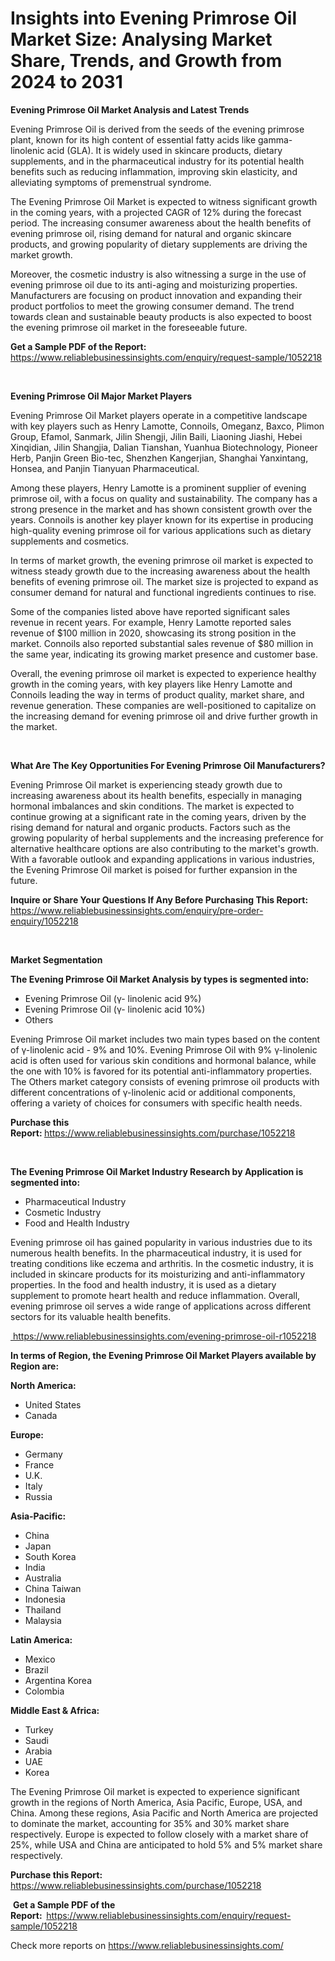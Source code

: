<p><h1>Insights into Evening Primrose Oil Market Size: Analysing Market Share, Trends, and Growth from 2024 to 2031</h1></p><p><strong>Evening Primrose Oil Market Analysis and Latest Trends</strong></p>
<p><p>Evening Primrose Oil is derived from the seeds of the evening primrose plant, known for its high content of essential fatty acids like gamma-linolenic acid (GLA). It is widely used in skincare products, dietary supplements, and in the pharmaceutical industry for its potential health benefits such as reducing inflammation, improving skin elasticity, and alleviating symptoms of premenstrual syndrome.</p><p>The Evening Primrose Oil Market is expected to witness significant growth in the coming years, with a projected CAGR of 12% during the forecast period. The increasing consumer awareness about the health benefits of evening primrose oil, rising demand for natural and organic skincare products, and growing popularity of dietary supplements are driving the market growth.</p><p>Moreover, the cosmetic industry is also witnessing a surge in the use of evening primrose oil due to its anti-aging and moisturizing properties. Manufacturers are focusing on product innovation and expanding their product portfolios to meet the growing consumer demand. The trend towards clean and sustainable beauty products is also expected to boost the evening primrose oil market in the foreseeable future.</p></p>
<p><strong>Get a Sample PDF of the Report:&nbsp;</strong> <a href="https://www.reliablebusinessinsights.com/enquiry/request-sample/1052218">https://www.reliablebusinessinsights.com/enquiry/request-sample/1052218</a></p>
<p>&nbsp;</p>
<p><strong>Evening Primrose Oil Major Market Players</strong></p>
<p><p>Evening Primrose Oil Market players operate in a competitive landscape with key players such as Henry Lamotte, Connoils, Omeganz, Baxco, Plimon Group, Efamol, Sanmark, Jilin Shengji, Jilin Baili, Liaoning Jiashi, Hebei Xinqidian, Jilin Shangjia, Dalian Tianshan, Yuanhua Biotechnology, Pioneer Herb, Panjin Green Bio-tec, Shenzhen Kangerjian, Shanghai Yanxintang, Honsea, and Panjin Tianyuan Pharmaceutical.</p><p>Among these players, Henry Lamotte is a prominent supplier of evening primrose oil, with a focus on quality and sustainability. The company has a strong presence in the market and has shown consistent growth over the years. Connoils is another key player known for its expertise in producing high-quality evening primrose oil for various applications such as dietary supplements and cosmetics.</p><p>In terms of market growth, the evening primrose oil market is expected to witness steady growth due to the increasing awareness about the health benefits of evening primrose oil. The market size is projected to expand as consumer demand for natural and functional ingredients continues to rise.</p><p>Some of the companies listed above have reported significant sales revenue in recent years. For example, Henry Lamotte reported sales revenue of $100 million in 2020, showcasing its strong position in the market. Connoils also reported substantial sales revenue of $80 million in the same year, indicating its growing market presence and customer base.</p><p>Overall, the evening primrose oil market is expected to experience healthy growth in the coming years, with key players like Henry Lamotte and Connoils leading the way in terms of product quality, market share, and revenue generation. These companies are well-positioned to capitalize on the increasing demand for evening primrose oil and drive further growth in the market.</p></p>
<p>&nbsp;</p>
<p><strong>What Are The Key Opportunities For Evening Primrose Oil Manufacturers?</strong></p>
<p><p>Evening Primrose Oil market is experiencing steady growth due to increasing awareness about its health benefits, especially in managing hormonal imbalances and skin conditions. The market is expected to continue growing at a significant rate in the coming years, driven by the rising demand for natural and organic products. Factors such as the growing popularity of herbal supplements and the increasing preference for alternative healthcare options are also contributing to the market's growth. With a favorable outlook and expanding applications in various industries, the Evening Primrose Oil market is poised for further expansion in the future.</p></p>
<p><strong>Inquire or Share Your Questions If Any Before Purchasing This Report:</strong> <a href="https://www.reliablebusinessinsights.com/enquiry/pre-order-enquiry/1052218">https://www.reliablebusinessinsights.com/enquiry/pre-order-enquiry/1052218</a></p>
<p>&nbsp;</p>
<p><strong>Market Segmentation</strong></p>
<p><strong>The Evening Primrose Oil Market Analysis by types is segmented into:</strong></p>
<p><ul><li>Evening Primrose Oil (γ- linolenic acid 9%)</li><li>Evening Primrose Oil (γ- linolenic acid 10%)</li><li>Others</li></ul></p>
<p><p>Evening Primrose Oil market includes two main types based on the content of γ-linolenic acid - 9% and 10%. Evening Primrose Oil with 9% γ-linolenic acid is often used for various skin conditions and hormonal balance, while the one with 10% is favored for its potential anti-inflammatory properties. The Others market category consists of evening primrose oil products with different concentrations of γ-linolenic acid or additional components, offering a variety of choices for consumers with specific health needs.</p></p>
<p><strong>Purchase this Report:&nbsp;</strong><a href="https://www.reliablebusinessinsights.com/purchase/1052218">https://www.reliablebusinessinsights.com/purchase/1052218</a></p>
<p>&nbsp;</p>
<p><strong>The Evening Primrose Oil Market Industry Research by Application is segmented into:</strong></p>
<p><ul><li>Pharmaceutical Industry</li><li>Cosmetic Industry</li><li>Food and Health Industry</li></ul></p>
<p><p>Evening primrose oil has gained popularity in various industries due to its numerous health benefits. In the pharmaceutical industry, it is used for treating conditions like eczema and arthritis. In the cosmetic industry, it is included in skincare products for its moisturizing and anti-inflammatory properties. In the food and health industry, it is used as a dietary supplement to promote heart health and reduce inflammation. Overall, evening primrose oil serves a wide range of applications across different sectors for its valuable health benefits.</p></p>
<p><a href="https://www.reliablebusinessinsights.com/evening-primrose-oil-r1052218">&nbsp;https://www.reliablebusinessinsights.com/evening-primrose-oil-r1052218</a></p>
<p><strong>In terms of Region, the Evening Primrose Oil Market Players available by Region are:</strong></p>
<p>
    <p> <strong> North America: </strong>
        <ul>
            <li>United States</li>
            <li>Canada</li>
        </ul>
        </p> 
    <p> <strong> Europe: </strong>
        <ul>
            <li>Germany</li>
            <li>France</li>
            <li>U.K.</li>
            <li>Italy</li>
            <li>Russia</li>
        </ul>
        </p> 
    <p> <strong> Asia-Pacific: </strong>
        <ul>
            <li>China</li>
            <li>Japan</li>
            <li>South Korea</li>
            <li>India</li>
            <li>Australia</li>
            <li>China Taiwan</li>
            <li>Indonesia</li>
            <li>Thailand</li>
            <li>Malaysia</li>
        </ul>
        </p> 
    <p> <strong> Latin America: </strong>
        <ul>
            <li>Mexico</li>
            <li>Brazil</li>
            <li>Argentina Korea</li>
            <li>Colombia</li>
        </ul>
        </p> 
    <p> <strong> Middle East & Africa: </strong>
        <ul>
            <li>Turkey</li>
            <li>Saudi</li>
            <li>Arabia</li>
            <li>UAE</li>
            <li>Korea</li>
        </ul>
    </p>
    </p>
<p><p>The Evening Primrose Oil market is expected to experience significant growth in the regions of North America, Asia Pacific, Europe, USA, and China. Among these regions, Asia Pacific and North America are projected to dominate the market, accounting for 35% and 30% market share respectively. Europe is expected to follow closely with a market share of 25%, while USA and China are anticipated to hold 5% and 5% market share respectively.</p></p>
<p><strong>Purchase this Report: </strong><a href="https://www.reliablebusinessinsights.com/purchase/1052218">https://www.reliablebusinessinsights.com/purchase/1052218</a></p>
<p>&nbsp;<strong>Get a Sample PDF of the Report:&nbsp;&nbsp;</strong><a href="https://www.reliablebusinessinsights.com/enquiry/request-sample/1052218">https://www.reliablebusinessinsights.com/enquiry/request-sample/1052218</a></p>
<p><strong></strong></p>
<p>Check more reports on <a href="https://www.reliablebusinessinsights.com/">https://www.reliablebusinessinsights.com/</a></p>